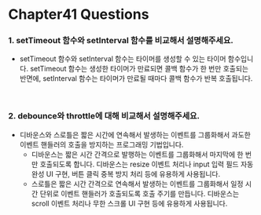 # Chapter41 Questions

### 1. setTimeout 함수와 setInterval 함수를 비교해서 설명해주세요.

- setTimeout 함수와 setInterval 함수는 타이머를 생성할 수 있는 타이머 함수입니다. setTimeout 함수는 생성한 타이머가 만료되면 콜백 함수가 한 번만 호출되는 반면에, setInterval 함수는 타이머가 만료될 때마다 콜백 함수가 반복 호출됩니다.

<br>

### 2. debounce와 throttle에 대해 비교해서 설명해주세요.

- 디바운스와 스로틀은 짧은 시간에 연속해서 발생하는 이벤트를 그룹화해서 과도한 이벤트 핸들러의 호출을 방지하는 프로그래밍 기법입니다.
  - 디바운스는 짧은 시간 간격으로 발행하는 이벤트를 그룹화해서 마지막에 한 번만 호출되도록 합니다. 디바운스는 resize 이벤트 처리나 input 입력 필드 자동완성 UI 구현, 버튼 클릭 중복 방지 처리 등에 유용하게 사용됩니다.
  - 스로틀은 짧은 시간 간격으로 연속해서 발생하는 이벤트를 그룹화해서 일정 시간 단위로 이벤트 핸들러가 호출되도록 호출 주기를 만듭니다. 디바운스는 scroll 이벤트 처리나 무한 스크롤 UI 구현 등에 유용하게 사용됩니다.
